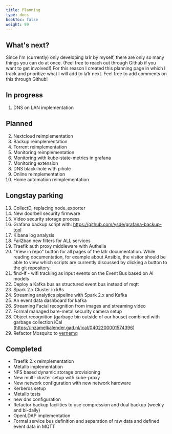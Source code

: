 ```yaml
---
title: Planning
type: docs
bookToc: false
weight: 99
---
```

## What's next?
Since I'm (currently) only developing la1r by myself, there are only so many things you can do at once. 
(Feel free to reach out through Github if you want to get involved!)
For this reason I created this planning page in which I track and prioritize what I will add to la1r next.
Feel free to add comments on this through Github!

## In progress
1.  DNS on LAN implementation

## Planned
2. Nextcloud reimplementation
3. Backup reimplementation
4. Torrent reimplementation
5. Monitoring reimplementation
6. Monitoring with kube-state-metrics in grafana
7. Monitoring extension
8.  DNS black-hole with pihole
9.  Online reimplementation
10. Home automation reimplementation

## Longstay parking
13. CollectD, replacing node_exporter
14. New doorbell security firmware
15. Video security storage process   
16. Grafana backup script with: https://github.com/ysde/grafana-backup-tool
17. Kibana log analysis
18. Fail2ban new filters for ALL services
19. Traefik auth proxy middleware with Authelia
20. "View in repo" button for all pages of the la1r documentation. While reading documentation, for example about Ansible, the visitor should be able to view which scripts are currently discussed by clicking a button to the git repository.
21. find-lf - wifi tracking as input events on the Event Bus based on AI models
22. Deploy a Kafka bus as structured event bus instead of mqtt
23. Spark 2.x Cluster in k8s
24. Streaming analytics pipeline with Spark 2.x and Kafka
25. An event data dashboard for kafka
26. Streaming Facial recognition from images and streaming video
27. Formal managed bare-metal security camera setup
28. Object recognition (garbage bin outside of our house) combined with garbage collection iCal (https://inzamelkalender.gad.nl/ical/0402200001574396)
29. Refactor Mosquito to [vernemq](https://vernemq.com/) 

## Completed
* Traefik 2.x reimplementation
* Metallb implementation
* NFS based dynamic storage provisioning
* New multi-cluster setup with kube-proxy
* New network configuration with new network hardware
* Kerberos setup
* Metallb tests
* new dns configuration
* Refactor backup facilities to use compression and dual backup (weekly and bi-daily)
* OpenLDAP implementation
* Formal service bus definition and separation of raw data and defined event data in MQTT
